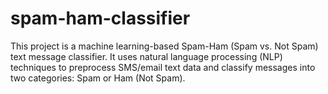 # spam-ham-classifier
This project is a machine learning-based Spam-Ham (Spam vs. Not Spam) text message classifier. It uses natural language processing (NLP) techniques to preprocess SMS/email text data and classify messages into two categories: Spam or Ham (Not Spam).
